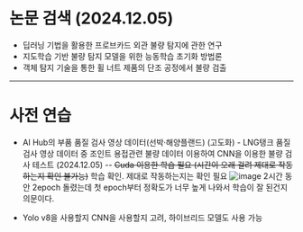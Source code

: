 # 논문 검색 (2024.12.05)
- 딥러닝 기법을 활용한 프로브카드 외관 불량 탐지에 관한 연구
- 지도학습 기반 불량 탐지 모델을 위한 능동학습 초기화 방법론
- 객체 탐지 기술을 통한 휠 너트 제품의 단조 공정에서 불량 검출


------------


# 사전 연습
- AI Hub의 부품 품질 검사 영상 데이터(선박·해양플랜드) (고도화) - LNG탱크 품질 검사 영상 데이터 중 조인트 용접관련 불량 데이터 이용하여 CNN을 이용한 불량 검사 테스트 (2024.12.05) -- ~~Cuda 이용한 학습 필요 (시간이 오래 걸려 제대로 작동하는지 확인 불가능)~~ 학습 확인. 제대로 작동하는지는 확인 필요
![image](https://github.com/user-attachments/assets/2ef638e5-4714-4656-8153-ecb27d82c3d8)
2시간 동안 2epoch 돌렸는데 첫 epoch부터 정확도가 너무 높게 나와서 학습이 잘 된건지 의문이다.

- Yolo v8을 사용할지 CNN을 사용할지 고려, 하이브리드 모델도 사용 가능
